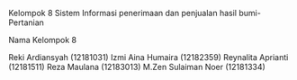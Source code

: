 Kelompok 8 
Sistem Informasi penerimaan dan penjualan hasil bumi-Pertanian

Nama Kelompok 8

Reki Ardiansyah       (12181031)
Izmi Aina Humaira     (12182359)
Reynalita Aprianti    (12181511)
Reza Maulana          (12183013)
M.Zen Sulaiman Noer   (12181334)
